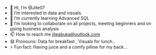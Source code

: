 - 👋 Hi, I’m @Jite07
- 👀 I’m interested in data and visuals.
- 🌱 I’m currently learning Advanced SQL 
- 💞️ I’m looking to collaborate on all projects, meeting beginners and on going business analysis
- 📫 How to reach me jiteabuka@outlook.com 
- 😄 Pronouns: Data for breakfast , Visuals for lunch..
- ⚡ Fun fact: Having juice and a comfy pillow for my back...

<!---
Jite07/Jite07 is a ✨ special ✨ repository because its `README.md` (this file) appears on your GitHub profile.
You can click the Preview link to take a look at your changes.
--->

